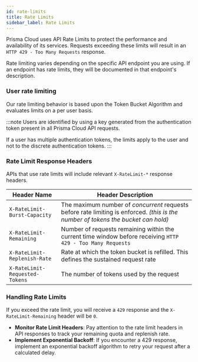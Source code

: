 ```yaml
---
id: rate-limits
title: Rate Limits
sidebar_label: Rate Limits
---
```

Prisma Cloud uses API Rate Limits to protect the performance and availability of its services. Requests exceeding these limits will result in an  `HTTP 429 - Too Many Requests` response.

Rate limiting varies depending on the specific API endpoint you are using. If an endpoint has rate limits, they will be documented in that endpoint's description.

### **User rate limiting**

Our rate limiting behavior is based upon the Token Bucket Algorithm and evaluates limits on a per user basis. 

:::note
Users are identified by using a key generated from the authentication token present in all Prisma Cloud API requests.

If a user has multiple authentication tokens, the limits apply to the user and not to the discrete authentication tokens.
:::

### Rate Limit Response Headers

APIs that use rate limits will include relevant `X-RateLimit-*` response headers.

| Header Name | Header Description |
| ----------- | ------------------ |
| `X-RateLimit-Burst-Capacity` | The maximum number of *concurrent* requests before rate limiting is enforced. _(this is the number of tokens the bucket can hold)_ |
| `X-RateLimit-Remaining`  | Number of requests remaining within the current time window before receiving `HTTP 429 - Too Many Requests` |
| `X-RateLimit-Replenish-Rate` | Rate at which the token bucket is refilled. This defines the sustained request rate |
| `X-RateLimit-Requested-Tokens` | The number of tokens used by the request |

### Handling Rate Limits

If you exceed the rate limit, you will receive a `429` response and the `X-RateLimit-Remaining` header will be `0`. 

- **Monitor Rate Limit Headers**: Pay attention to the rate limit headers in API responses to track your remaining quota and replenish rate.
- **Implement Exponential Backoff**: If you encounter a 429 response, implement an exponential backoff algorithm to retry your request after a calculated delay.
